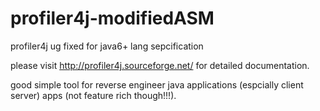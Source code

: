 # profiler4j-modifiedASM
profiler4j ug fixed for java6+ lang sepcification

please visit http://profiler4j.sourceforge.net/ for detailed documentation.

good simple tool for reverse engineer java applications (espcially client server) apps (not feature rich though!!!).

